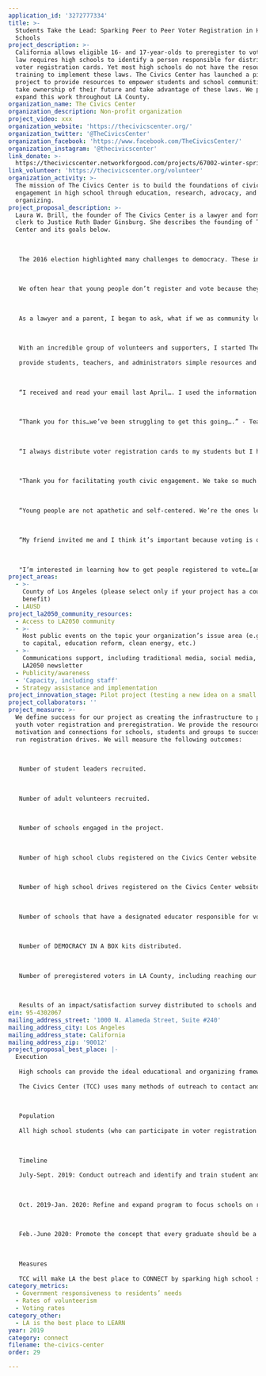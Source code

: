 ```yaml
---
application_id: '3272777334'
title: >-
  Students Take the Lead: Sparking Peer to Peer Voter Registration in High
  Schools
project_description: >-
  California allows eligible 16- and 17-year-olds to preregister to vote. State
  law requires high schools to identify a person responsible for distributing
  voter registration cards. Yet most high schools do not have the resources or
  training to implement these laws. The Civics Center has launched a pilot
  project to provide resources to empower students and school communities to
  take ownership of their future and take advantage of these laws. We propose to
  expand this work throughout LA County.
organization_name: The Civics Center
organization_description: Non-profit organization
project_video: xxx
organization_website: 'https://thecivicscenter.org/'
organization_twitter: '@TheCivicsCenter'
organization_facebook: 'https://www.facebook.com/TheCivicsCenter/'
organization_instagram: '@thecivicscenter'
link_donate: >-
  https://thecivicscenter.networkforgood.com/projects/67002-winter-spring-semester-2019
link_volunteer: 'https://thecivicscenter.org/volunteer'
organization_activity: >-
  The mission of The Civics Center is to build the foundations of civic
  engagement in high school through education, research, advocacy, and volunteer
  organizing.
project_proposal_description: >-
  Laura W. Brill, the founder of The Civics Center is a lawyer and former law
  clerk to Justice Ruth Bader Ginsburg. She describes the founding of The Civics
  Center and its goals below.
   
   
   
   The 2016 election highlighted many challenges to democracy. These include low rates of voter turnout and civic engagement, especially among young people. In the 2014 midterms, fewer than 10% Californians ages 18-24 voted. Only 50% of people ages 18-29 voted in the 2016 Presidential election.
   
   
   
   We often hear that young people don’t register and vote because they are apathetic. But young people care deeply, not just about their social media status, but also about climate change, education, college affordability, jobs, health care, and racial, gender and LGBT equality.
   
   
   
   As a lawyer and a parent, I began to ask, what if we as community leaders have failed to make voting accessible to young people? What if they’re just waiting to be asked?
   
   
   
   With an incredible group of volunteers and supporters, I started The Civics Center to 
   
   provide students, teachers, and administrators simple resources and basic training, to participate in civic life by leading voter registration drives. It turns out all we had to do was ask. And this is what we heard:
   
   
   
   “I received and read your email last April…. I used the information at my school to instill the voting process, purpose, and passion voting promotes in our country. My deepest appreciation on your email and how it impacted my role as a principal and citizen to the students at my school.” - Principal
   
   
   
   “Thank you for this…we’ve been struggling to get this going….” - Teacher
   
   
   
   “I always distribute voter registration cards to my students but I haven't received any this year. Do you know who I need to contact?” - Teacher
   
    
   
   "Thank you for facilitating youth civic engagement. We take so much inspiration from your voting initiatives!” - Student Club Leader 
   
    
   
   “Young people are not apathetic and self-centered. We’re the ones leading the marches.” - Student
   
    
   
   “My friend invited me and I think it’s important because voting is our future.” - Student
   
    
   
   "I’m interested in learning how to get people registered to vote…[and] in trying something new for a change.” - Student
project_areas:
  - >-
    County of Los Angeles (please select only if your project has a countywide
    benefit)
  - LAUSD
project_la2050_community_resources:
  - Access to LA2050 community
  - >-
    Host public events on the topic your organization’s issue area (e.g. access
    to capital, education reform, clean energy, etc.) 
  - >-
    Communications support, including traditional media, social media, and
    LA2050 newsletter
  - Publicity/awareness
  - 'Capacity, including staff'
  - Strategy assistance and implementation
project_innovation_stage: Pilot project (testing a new idea on a small scale to prove feasibility)
project_collaborators: ''
project_measure: >-
  We define success for our project as creating the infrastructure to promote
  youth voter registration and preregistration. We provide the resources and
  motivation and connections for schools, students and groups to successfully
  run registration drives. We will measure the following outcomes:
   
   
   
   Number of student leaders recruited.
   
   
   
   Number of adult volunteers recruited.
   
   
   
   Number of schools engaged in the project.
   
   
   
   Number of high school clubs registered on the Civics Center website.
   
   
   
   Number of high school drives registered on the Civics Center website.
   
   
   
   Number of schools that have a designated educator responsible for voter registration.
   
   
   
   Number of DEMOCRACY IN A BOX kits distributed.
   
   
   
   Number of preregistered voters in LA County, including reaching our stated goal of 20% high school age voter registrations in LA County by November 2020.
   
   
   
   Results of an impact/satisfaction survey distributed to schools and clubs.
ein: 95-4302067
mailing_address_street: '1000 N. Alameda Street, Suite #240'
mailing_address_city: Los Angeles
mailing_address_state: California
mailing_address_zip: '90012'
project_proposal_best_place: |-
  Execution
   
   High schools can provide the ideal educational and organizing framework through which to promote a culture of voting among young people. School clubs, which can continue from year to year, support peer-led efforts, helping teenagers develop leadership abilities and promoting social bonds while working toward common goals of voter registration and civic participation. 
   
   The Civics Center (TCC) uses many methods of outreach to contact and engage school communities. These include email messages to teachers and other educators, social media, a newsletter, and website. With additional funding, TCC will reach additional schools, create a model of effective peer-to-peer engagement that can be expanded throughout the County, and promote policies to support youth voter registration. Through in-person and online training workshops, TCC also will identify and train new student leaders to organize registration drives in their respective schools. TCC will provide online resources and a kit we call DEMOCRACY IN A BOX that delivers resources necessary to hold a voter registration drive and an incentive and recognition program to acknowledge and reward schools and students who reach registration goals.
   
   
   
   Population 
   
   All high school students (who can participate in voter registration drives regardless of voting eligibility), and students eligible to preregister or register to vote. Our goal is to distribute DEMOCRACY IN A BOX kits to 250 L.A. County high schools, each of which will pledge to register or preregister at least 100 students. The program has the capacity for substantial impact beyond the immediate population served, including influencing families and communities.
   
   
   
   Timeline 
   
   July-Sept. 2019: Conduct outreach and identify and train student and community volunteers to promote high school voter registration drives in fall 2019. Finalize DEMOCRACY IN A BOX kits and refine system for schools to register with TCC and provide feedback. Support efforts with social media.
   
   
   
   Oct. 2019-Jan. 2020: Refine and expand program to focus schools on registering students before the March 2020 primary election. Assist schools with get-out-the-vote campaigns.
   
   
   
   Feb.-June 2020: Promote the concept that every graduate should be a voter. By June of every year, schools should have encouraged eligible students to register multiple times in multiple ways. Train additional students and faculty to hold voter registration drives in fall 2020. Publish information about TCC’s learning. 
   
   
   
   Measures
   
   TCC will make LA the best place to CONNECT by sparking high school students to create social structures to increase rates of VOLUNTEERISM in the interest of improving VOTER PARTICIPATION while creating a strong civic culture steeped in a tradition of service and citizen responsibility. By increasing preregistration rates in LA County, TCC will help improve youth turnout, and ultimately make GOVERNMENT MORE RESPONSIVE. See item 12 for details on how we measure impact.
category_metrics:
  - Government responsiveness to residents’ needs
  - Rates of volunteerism
  - Voting rates
category_other:
  - LA is the best place to LEARN
year: 2019
category: connect
filename: the-civics-center
order: 29

---
```

